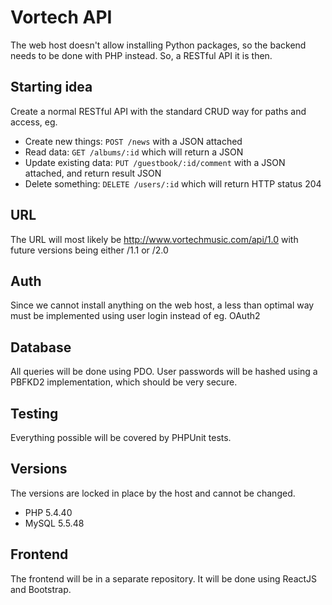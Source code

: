 # Vortech API
The web host doesn't allow installing Python packages, so the backend needs to be done with PHP instead. So, a RESTful API it is then.

## Starting idea
Create a normal RESTful API with the standard CRUD way for paths and access, eg.
- Create new things: ``POST /news`` with a JSON attached
- Read data: ``GET /albums/:id`` which will return a JSON
- Update existing data: ``PUT /guestbook/:id/comment`` with a JSON attached, and return result JSON
- Delete something: ``DELETE /users/:id`` which will return HTTP status 204

## URL
The URL will most likely be http://www.vortechmusic.com/api/1.0 with future versions being either /1.1 or /2.0

## Auth
Since we cannot install anything on the web host, a less than optimal way must be implemented using user login instead of eg. OAuth2

## Database
All queries will be done using PDO. User passwords will be hashed using a PBFKD2 implementation, which should be very secure.

## Testing
Everything possible will be covered by PHPUnit tests.

## Versions
The versions are locked in place by the host and cannot be changed.
- PHP 5.4.40
- MySQL 5.5.48

## Frontend
The frontend will be in a separate repository. It will be done using ReactJS and Bootstrap.
